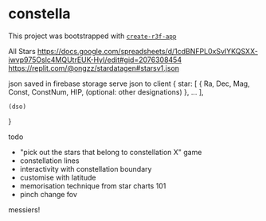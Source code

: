 # constella

This project was bootstrapped with [`create-r3f-app`](https://github.com/utsuboco/create-r3f-app)

All Stars
https://docs.google.com/spreadsheets/d/1cdBNFPL0xSvIYKQSXX-iwvp975Oslc4MQUtrEUK-HyI/edit#gid=2076308454
https://replit.com/@ongzz/stardatagen#starsv1.json

json saved in firebase storage
serve json to client
{
    star: [
        {
            Ra,
            Dec,
            Mag,
            Const,
            ConstNum,
            HIP,
            (optional: other designations)
        },
        ...
    ],

    (dso)
}

todo
- "pick out the stars that belong to constellation X" game
- constellation lines
- interactivity with constellation boundary
- customise with latitude
- memorisation technique from star charts 101
- pinch change fov

messiers!